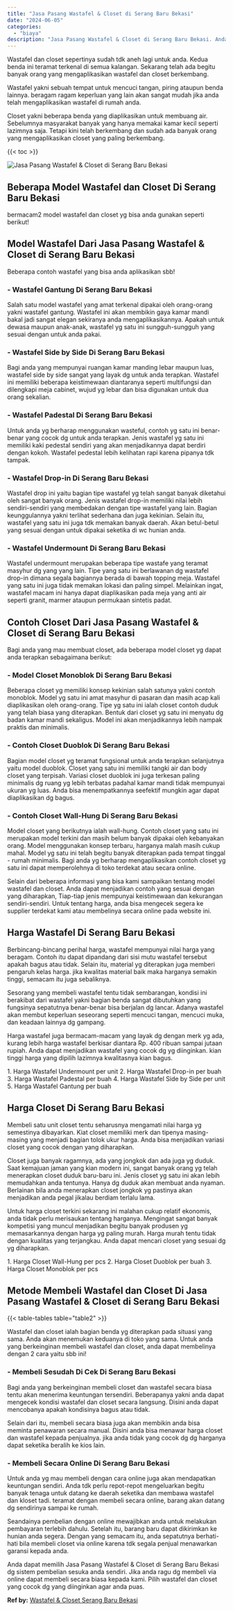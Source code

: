 ```yaml
---
title: "Jasa Pasang Wastafel & Closet di Serang Baru Bekasi"
date: "2024-06-05"
categories: 
  - "biaya"
description: "Jasa Pasang Wastafel & Closet di Serang Baru Bekasi. Anda dapat memilih Jasa Pasang Wastafel & Closet di Serang Baru Bekasi dg sistem pembelian sesuka anda s..."
---
```


Wastafel dan closet sepertinya sudah tdk aneh lagi untuk anda. Kedua benda ini teramat terkenal di semua kalangan. Sekarang telah ada begitu banyak orang yang mengaplikasikan wastafel dan closet berkembang.

Wastafel yakni sebuah tempat untuk mencuci tangan, piring ataupun benda lainnya. beragam ragam keperluan yang lain akan sangat mudah jika anda telah mengaplikasikan wastafel di rumah anda.

Closet yakni beberapa benda yang diaplikasikan untuk membuang air. Sebelumnya masyarakat banyak yang hanya memakai kamar kecil seperti lazimnya saja. Tetapi kini telah berkembang dan sudah ada banyak orang yang mengaplikasikan closet yang paling berkembang.

{{< toc >}}

![Jasa Pasang Wastafel & Closet di Serang Baru Bekasi](/images/wastafel-closet-murah05.png)

## Beberapa Model Wastafel dan Closet Di Serang Baru Bekasi

bermacam2 model wastafel dan closet yg bisa anda gunakan seperti berikut!

## Model Wastafel Dari Jasa Pasang Wastafel & Closet di Serang Baru Bekasi

Beberapa contoh wastafel yang bisa anda aplikasikan sbb!

### \- Wastafel Gantung Di Serang Baru Bekasi

Salah satu model wastafel yang amat terkenal dipakai oleh orang-orang yakni wastafel gantung. Wastafel ini akan membikin gaya kamar mandi bakal jadi sangat elegan sekiranya anda mengaplikasikannya. Apakah untuk dewasa maupun anak-anak, wastafel yg satu ini sungguh-sungguh yang sesuai dengan untuk anda pakai.

### \- Wastafel Side by Side Di Serang Baru Bekasi

Bagi anda yang mempunyai ruangan kamar manding lebar maupun luas, wastafel side by side sangat yang layak dg untuk anda terapkan. Wastafel ini memiliki beberapa keistimewaan diantaranya seperti multifungsi dan dilengkapi meja cabinet, wujud yg lebar dan bisa digunakan untuk dua orang sekalian.

### \- Wastafel Padestal Di Serang Baru Bekasi

Untuk anda yg berharap menggunakan wasteful, contoh yg satu ini benar-benar yang cocok dg untuk anda terapkan. Jenis wastafel yg satu ini memiliki kaki pedestal sendiri yang akan menjadikannya dapat berdiri dengan kokoh. Wastafel pedestal lebih kelihatan rapi karena pipanya tdk tampak.

### \- Wastafel Drop-in Di Serang Baru Bekasi

Wastafel drop ini yaitu bagian tipe wastafel yg telah sangat banyak diketahui oleh sangat banyak orang. Jenis wastafel drop-in memiliki nilai lebih sendiri-sendiri yang membedakan dengan tipe wastafel yang lain. Bagian keunggulannya yakni terlihat sederhana dan juga kekinian. Selain itu, wastafel yang satu ini juga tdk memakan banyak daerah. Akan betul-betul yang sesuai dengan untuk dipakai seketika di wc hunian anda.

### \- Wastafel Undermount Di Serang Baru Bekasi

Wastafel undermount merupakan beberapa tipe wastafe yang teramat masyhur dg yang yang lain. Tipe yang satu ini berlawanan dg wastafel drop-in dimana segala bagiannya berada di bawah topping meja. Wastafel yang satu ini juga tidak memakan lokasi dan paling simpel. Melainkan ingat, wastafel macam ini hanya dapat diaplikasikan pada meja yang anti air seperti granit, marmer ataupun permukaan sintetis padat.

## Contoh Closet Dari Jasa Pasang Wastafel & Closet di Serang Baru Bekasi

Bagi anda yang mau membuat closet, ada beberapa model closet yg dapat anda terapkan sebagaimana berikut:

### \- Model Closet Monoblok Di Serang Baru Bekasi

Beberapa closet yg memiliki konsep kekinian salah satunya yakni contoh monoblok. Model yg satu ini amat masyhur di pasaran dan masih acap kali diaplikasikan oleh orang-orang. Tipe yg satu ini ialah closet contoh duduk yang telah biasa yang diterapkan. Bentuk dari closet yg satu ini menyatu dg badan kamar mandi sekaligus. Model ini akan menjadikannya lebih nampak praktis dan minimalis.

### \- Contoh Closet Duoblok Di Serang Baru Bekasi

Bagian model closet yg teramat fungsional untuk anda terapkan selanjutnya yaitu model duoblok. Closet yang satu ini memiliki tangki air dan body closet yang terpisah. Variasi closet duoblok ini juga terkesan paling minimalis dg ruang yg lebih terbatas padahal kamar mandi tidak mempunyai ukuran yg luas. Anda bisa menempatkannya seefektif mungkin agar dapat diaplikasikan dg bagus.

### \- Contoh Closet Wall-Hung Di Serang Baru Bekasi

Model closet yang berikutnya ialah wall-hung. Contoh closet yang satu ini merupakan model terkini dan masih belum banyak dipakai oleh kebanyakan orang. Model menggunakan konsep terbaru, harganya malah masih cukup mahal. Model yg satu ini telah begitu banyak diterapkan pada tempat tinggal - rumah minimalis. Bagi anda yg berharap mengaplikasikan contoh closet yg satu ini dapat memperolehnya di toko terdekat atau secara online.

Selain dari beberapa informasi yang bisa kami sampaikan tentang model wastafel dan closet. Anda dapat menjadikan contoh yang sesuai dengan yang diharapkan, Tiap-tiap jenis mempunyai keistimewaan dan kekurangan sendiri-sendiri. Untuk tentang harga, anda bisa mengecek segera ke supplier terdekat kami atau membelinya secara online pada website ini.

## Harga Wastafel Di Serang Baru Bekasi

Berbincang-bincang perihal harga, wastafel mempunyai nilai harga yang beragam. Contoh itu dapat dipandang dari sisi mutu wastafel tersebut apakah bagus atau tidak. Selain itu, material yg diterapkan juga memberi pengaruh kelas harga. jika kwalitas material baik maka harganya semakin tinggi, semacam itu juga sebaliknya.

Sesorang yang membeli wastafel tentu tidak sembarangan, kondisi ini berakibat dari wastafel yakni bagian benda sangat dibutuhkan yang fungsinya sepatutnya benar-benar bisa berjalan dg lancar. Adanya wastafel akan membut keperluan seseorang seperti mencuci tangan, mencuci muka, dan keadaan lainnya dg gampang.

Harga wastafel juga bermacam-macam yang layak dg dengan merk yg ada, kurang lebih harga wastafel berkisar diantara Rp. 400 ribuan sampai jutaan rupiah. Anda dapat menjadikan wastafel yang cocok dg yg diinginkan. kian tinggi harga yang dipilih lazimnya kwalitasnya kian bagus.

1\. Harga Wastafel Undermount per unit 2. Harga Wastafel Drop-in per buah 3. Harga Wastafel Padestal per buah 4. Harga Wastafel Side by Side per unit 5. Harga Wastafel Gantung per buah

## Harga Closet Di Serang Baru Bekasi

Membeli satu unit closet tentu seharusnya mengamati nilai harga yg semestinya dibayarkan. Kiat closet memiliki merk dan tipenya masing-masing yang menjadi bagian tolok ukur harga. Anda bisa menjadikan variasi closet yang cocok dengan yang diharapkan.

Closet juga banyak ragamnya, ada yang jongkok dan ada juga yg duduk. Saat kemajuan jaman yang kian modern ini, sangat banyak orang yg telah menerapkan closet duduk baru-baru ini. Jenis closet yg satu ini akan lebih memudahkan anda tentunya. Hanya dg duduk akan membuat anda nyaman. Berlainan bila anda menerapkan closet jongkok yg pastinya akan menjadikan anda pegal jikalau berdiam terlalu lama.

Untuk harga closet terkini sekarang ini malahan cukup relatif ekonomis, anda tidak perlu merisaukan tentang harganya. Mengingat sangat banyak kompetisi yang muncul menjadikan begitu banyak produsen yg memasarkannya dengan harga yg paling murah. Harga murah tentu tidak dengan kualitas yang terjangkau. Anda dapat mencari closet yang sesuai dg yg diharapkan.

1\. Harga Closet Wall-Hung per pcs 2. Harga Closet Duoblok per buah 3. Harga Closet Monoblok per pcs

## Metode Membeli Wastafel dan Closet Di Jasa Pasang Wastafel & Closet di Serang Baru Bekasi

{{< table-tables table="table2" >}}

Wastafel dan closet ialah bagian benda yg diterapkan pada situasi yang sama. Anda akan menemukan keduanya di toko yang sama. Untuk anda yang berkeinginan membeli wastafel dan closet, anda dapat membelinya dengan 2 cara yaitu sbb ini!

### \- Membeli Sesudah Di Cek Di Serang Baru Bekasi

Bagi anda yang berkeinginan membeli closet dan wastafel secara biasa tentu akan menerima keuntungan tersendiri. Beberapanya yakni anda dapat mengecek kondisi wastafel dan closet secara langsung. Disini anda dapat mencobanya apakah kondisinya bagus atau tidak.

Selain dari itu, membeli secara biasa juga akan membikin anda bisa meminta penawaran secara manual. Disini anda bisa menawar harga closet dan wastafel kepada penjualnya. jika anda tidak yang cocok dg dg harganya dapat seketika beralih ke kios lain.

### \- Membeli Secara Online Di Serang Baru Bekasi

Untuk anda yg mau membeli dengan cara online juga akan mendapatkan keuntungan sendiri. Anda tdk perlu repot-repot mengeluarkan begitu banyak tenaga untuk datang ke daerah seketika dan membawa wastafel dan kloset tadi. teramat dengan membeli secara online, barang akan datang dg sendirinya sampai ke rumah.

Seandainya pembelian dengan online mewajibkan anda untuk melakukan pembayaran terlebih dahulu. Setelah itu, barang baru dapat dikirimkan ke hunian anda segera. Dengan yang semacam itu, anda sepatutnya berhati-hati bila membeli closet via online karena tdk segala penjual menawarkan garansi kepada anda.

Anda dapat memilih Jasa Pasang Wastafel & Closet di Serang Baru Bekasi dg sistem pembelian sesuka anda sendiri. Jika anda ragu dg membeli via online dapat membeli secara biasa kepada kami. Pilih wastafel dan closet yang cocok dg yang diinginkan agar anda puas.

**Ref by:** [Wastafel & Closet Serang Baru Bekasi](https://id.wikipedia.org/wiki/Wastafel)
